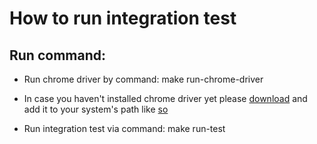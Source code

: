 # How to run integration test

## Run command:

- Run chrome driver by command: make run-chrome-driver

- In case you haven't installed chrome driver yet please [download](https://chromedriver.chromium.org/downloads) and add it to your system's path like [so](https://docs.flutter.dev/get-started/install/macos#update-your-path)

- Run integration test via command: make run-test
